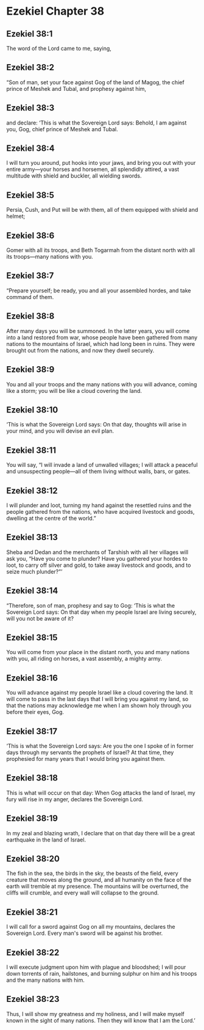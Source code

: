 # Ezekiel Chapter 38

## Ezekiel 38:1
The word of the Lord came to me, saying,

## Ezekiel 38:2
“Son of man, set your face against Gog of the land of Magog, the chief prince of Meshek and Tubal, and prophesy against him,

## Ezekiel 38:3
and declare: ‘This is what the Sovereign Lord says: Behold, I am against you, Gog, chief prince of Meshek and Tubal.

## Ezekiel 38:4
I will turn you around, put hooks into your jaws, and bring you out with your entire army—your horses and horsemen, all splendidly attired, a vast multitude with shield and buckler, all wielding swords.

## Ezekiel 38:5
Persia, Cush, and Put will be with them, all of them equipped with shield and helmet;

## Ezekiel 38:6
Gomer with all its troops, and Beth Togarmah from the distant north with all its troops—many nations with you.

## Ezekiel 38:7
“Prepare yourself; be ready, you and all your assembled hordes, and take command of them.

## Ezekiel 38:8
After many days you will be summoned. In the latter years, you will come into a land restored from war, whose people have been gathered from many nations to the mountains of Israel, which had long been in ruins. They were brought out from the nations, and now they dwell securely.

## Ezekiel 38:9
You and all your troops and the many nations with you will advance, coming like a storm; you will be like a cloud covering the land.

## Ezekiel 38:10
‘This is what the Sovereign Lord says: On that day, thoughts will arise in your mind, and you will devise an evil plan.

## Ezekiel 38:11
You will say, “I will invade a land of unwalled villages; I will attack a peaceful and unsuspecting people—all of them living without walls, bars, or gates.

## Ezekiel 38:12
I will plunder and loot, turning my hand against the resettled ruins and the people gathered from the nations, who have acquired livestock and goods, dwelling at the centre of the world.”

## Ezekiel 38:13
Sheba and Dedan and the merchants of Tarshish with all her villages will ask you, “Have you come to plunder? Have you gathered your hordes to loot, to carry off silver and gold, to take away livestock and goods, and to seize much plunder?”’

## Ezekiel 38:14
“Therefore, son of man, prophesy and say to Gog: ‘This is what the Sovereign Lord says: On that day when my people Israel are living securely, will you not be aware of it?

## Ezekiel 38:15
You will come from your place in the distant north, you and many nations with you, all riding on horses, a vast assembly, a mighty army.

## Ezekiel 38:16
You will advance against my people Israel like a cloud covering the land. It will come to pass in the last days that I will bring you against my land, so that the nations may acknowledge me when I am shown holy through you before their eyes, Gog.

## Ezekiel 38:17
‘This is what the Sovereign Lord says: Are you the one I spoke of in former days through my servants the prophets of Israel? At that time, they prophesied for many years that I would bring you against them.

## Ezekiel 38:18
This is what will occur on that day: When Gog attacks the land of Israel, my fury will rise in my anger, declares the Sovereign Lord.

## Ezekiel 38:19
In my zeal and blazing wrath, I declare that on that day there will be a great earthquake in the land of Israel.

## Ezekiel 38:20
The fish in the sea, the birds in the sky, the beasts of the field, every creature that moves along the ground, and all humanity on the face of the earth will tremble at my presence. The mountains will be overturned, the cliffs will crumble, and every wall will collapse to the ground.

## Ezekiel 38:21
I will call for a sword against Gog on all my mountains, declares the Sovereign Lord. Every man's sword will be against his brother.

## Ezekiel 38:22
I will execute judgment upon him with plague and bloodshed; I will pour down torrents of rain, hailstones, and burning sulphur on him and his troops and the many nations with him.

## Ezekiel 38:23
Thus, I will show my greatness and my holiness, and I will make myself known in the sight of many nations. Then they will know that I am the Lord.’

